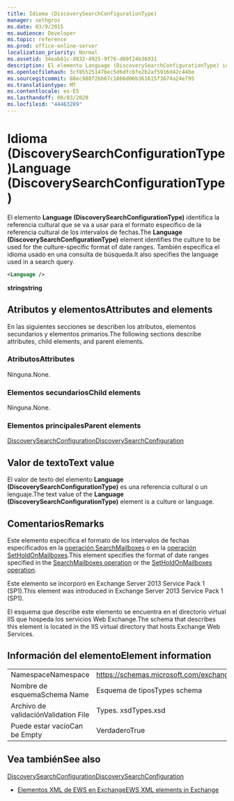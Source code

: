 ```yaml
---
title: Idioma (DiscoverySearchConfigurationType)
manager: sethgros
ms.date: 03/9/2015
ms.audience: Developer
ms.topic: reference
ms.prod: office-online-server
localization_priority: Normal
ms.assetid: 34eab81c-d832-4925-9f76-d69f24b36931
description: El elemento Language (DiscoverySearchConfigurationType) identifica la referencia cultural que se va a usar para el formato específico de la referencia cultural de los intervalos de fechas. También especifica el idioma usado en una consulta de búsqueda.
ms.openlocfilehash: 3cf85525147bec5d6dfc6fe2b2af5916d42c44be
ms.sourcegitcommit: 88ec988f2bb67c1866d06b361615f3674a24e795
ms.translationtype: MT
ms.contentlocale: es-ES
ms.lasthandoff: 06/03/2020
ms.locfileid: "44463289"
---
```

# <a name="language-discoverysearchconfigurationtype"></a><span data-ttu-id="69bd1-104">Idioma (DiscoverySearchConfigurationType)</span><span class="sxs-lookup"><span data-stu-id="69bd1-104">Language (DiscoverySearchConfigurationType)</span></span>

<span data-ttu-id="69bd1-105">El elemento **Language (DiscoverySearchConfigurationType)** identifica la referencia cultural que se va a usar para el formato específico de la referencia cultural de los intervalos de fechas.</span><span class="sxs-lookup"><span data-stu-id="69bd1-105">The **Language (DiscoverySearchConfigurationType)** element identifies the culture to be used for the culture-specific format of date ranges.</span></span> <span data-ttu-id="69bd1-106">También especifica el idioma usado en una consulta de búsqueda.</span><span class="sxs-lookup"><span data-stu-id="69bd1-106">It also specifies the language used in a search query.</span></span> 
  
```XML
<Language />
```

 <span data-ttu-id="69bd1-107">**string**</span><span class="sxs-lookup"><span data-stu-id="69bd1-107">**string**</span></span>
## <a name="attributes-and-elements"></a><span data-ttu-id="69bd1-108">Atributos y elementos</span><span class="sxs-lookup"><span data-stu-id="69bd1-108">Attributes and elements</span></span>

<span data-ttu-id="69bd1-109">En las siguientes secciones se describen los atributos, elementos secundarios y elementos primarios.</span><span class="sxs-lookup"><span data-stu-id="69bd1-109">The following sections describe attributes, child elements, and parent elements.</span></span>
  
### <a name="attributes"></a><span data-ttu-id="69bd1-110">Atributos</span><span class="sxs-lookup"><span data-stu-id="69bd1-110">Attributes</span></span>

<span data-ttu-id="69bd1-111">Ninguna.</span><span class="sxs-lookup"><span data-stu-id="69bd1-111">None.</span></span>
  
### <a name="child-elements"></a><span data-ttu-id="69bd1-112">Elementos secundarios</span><span class="sxs-lookup"><span data-stu-id="69bd1-112">Child elements</span></span>

<span data-ttu-id="69bd1-113">Ninguna.</span><span class="sxs-lookup"><span data-stu-id="69bd1-113">None.</span></span>
  
### <a name="parent-elements"></a><span data-ttu-id="69bd1-114">Elementos principales</span><span class="sxs-lookup"><span data-stu-id="69bd1-114">Parent elements</span></span>

[<span data-ttu-id="69bd1-115">DiscoverySearchConfiguration</span><span class="sxs-lookup"><span data-stu-id="69bd1-115">DiscoverySearchConfiguration</span></span>](discoverysearchconfiguration.md)
  
## <a name="text-value"></a><span data-ttu-id="69bd1-116">Valor de texto</span><span class="sxs-lookup"><span data-stu-id="69bd1-116">Text value</span></span>

<span data-ttu-id="69bd1-117">El valor de texto del elemento **Language (DiscoverySearchConfigurationType)** es una referencia cultural o un lenguaje.</span><span class="sxs-lookup"><span data-stu-id="69bd1-117">The text value of the **Language (DiscoverySearchConfigurationType)** element is a culture or language.</span></span> 
  
## <a name="remarks"></a><span data-ttu-id="69bd1-118">Comentarios</span><span class="sxs-lookup"><span data-stu-id="69bd1-118">Remarks</span></span>

<span data-ttu-id="69bd1-119">Este elemento especifica el formato de los intervalos de fechas especificados en la [operación SearchMailboxes](searchmailboxes-operation.md) o en la [operación SetHoldOnMailboxes](setholdonmailboxes-operation.md).</span><span class="sxs-lookup"><span data-stu-id="69bd1-119">This element specifies the format of date ranges specified in the [SearchMailboxes operation](searchmailboxes-operation.md) or the [SetHoldOnMailboxes operation](setholdonmailboxes-operation.md).</span></span>
  
<span data-ttu-id="69bd1-120">Este elemento se incorporó en Exchange Server 2013 Service Pack 1 (SP1).</span><span class="sxs-lookup"><span data-stu-id="69bd1-120">This element was introduced in Exchange Server 2013 Service Pack 1 (SP1).</span></span>
  
<span data-ttu-id="69bd1-121">El esquema que describe este elemento se encuentra en el directorio virtual IIS que hospeda los servicios Web Exchange.</span><span class="sxs-lookup"><span data-stu-id="69bd1-121">The schema that describes this element is located in the IIS virtual directory that hosts Exchange Web Services.</span></span>
  
## <a name="element-information"></a><span data-ttu-id="69bd1-122">Información del elemento</span><span class="sxs-lookup"><span data-stu-id="69bd1-122">Element information</span></span>

|||
|:-----|:-----|
|<span data-ttu-id="69bd1-123">Namespace</span><span class="sxs-lookup"><span data-stu-id="69bd1-123">Namespace</span></span>  <br/> |https://schemas.microsoft.com/exchange/services/2006/types  <br/> |
|<span data-ttu-id="69bd1-124">Nombre de esquema</span><span class="sxs-lookup"><span data-stu-id="69bd1-124">Schema Name</span></span>  <br/> |<span data-ttu-id="69bd1-125">Esquema de tipos</span><span class="sxs-lookup"><span data-stu-id="69bd1-125">Types schema</span></span>  <br/> |
|<span data-ttu-id="69bd1-126">Archivo de validación</span><span class="sxs-lookup"><span data-stu-id="69bd1-126">Validation File</span></span>  <br/> |<span data-ttu-id="69bd1-127">Types. xsd</span><span class="sxs-lookup"><span data-stu-id="69bd1-127">Types.xsd</span></span>  <br/> |
|<span data-ttu-id="69bd1-128">Puede estar vacío</span><span class="sxs-lookup"><span data-stu-id="69bd1-128">Can be Empty</span></span>  <br/> |<span data-ttu-id="69bd1-129">Verdadero</span><span class="sxs-lookup"><span data-stu-id="69bd1-129">True</span></span>  <br/> |
   
## <a name="see-also"></a><span data-ttu-id="69bd1-130">Vea también</span><span class="sxs-lookup"><span data-stu-id="69bd1-130">See also</span></span>



[<span data-ttu-id="69bd1-131">DiscoverySearchConfiguration</span><span class="sxs-lookup"><span data-stu-id="69bd1-131">DiscoverySearchConfiguration</span></span>](discoverysearchconfiguration.md)


- [<span data-ttu-id="69bd1-132">Elementos XML de EWS en Exchange</span><span class="sxs-lookup"><span data-stu-id="69bd1-132">EWS XML elements in Exchange</span></span>](ews-xml-elements-in-exchange.md)

